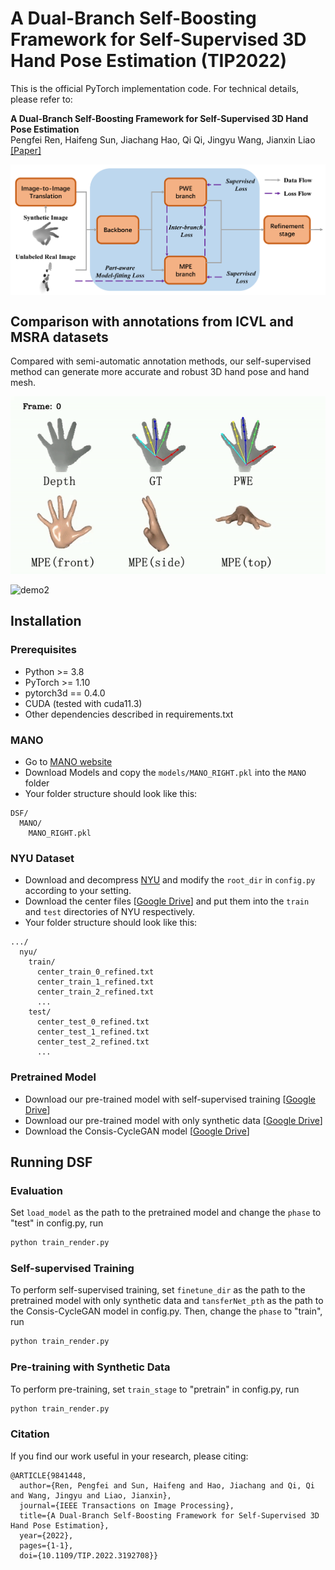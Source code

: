 # A Dual-Branch Self-Boosting Framework for Self-Supervised 3D Hand Pose Estimation (TIP2022) 

This is the official PyTorch implementation code. For technical details, please refer to:

**A Dual-Branch Self-Boosting Framework for Self-Supervised 3D Hand Pose Estimation** <br />
Pengfei Ren, Haifeng Sun, Jiachang Hao, Qi Qi, Jingyu Wang, Jianxin Liao <br />
[[Paper]](https://ieeexplore.ieee.org/document/9841448)

<img src="S1-introduction.jpg" width = 900 align=middle>

## Comparison with annotations from ICVL and MSRA datasets
Compared with semi-automatic annotation methods, our self-supervised method can generate more accurate and robust 3D hand pose and hand mesh.

![demo1](pic/ICVL.gif)

![demo2](pic/MSRA.gif)

## Installation
### Prerequisites

- Python >= 3.8
- PyTorch >= 1.10
- pytorch3d == 0.4.0
- CUDA (tested with cuda11.3)
- Other dependencies described in requirements.txt

### MANO

- Go to [MANO website](http://mano.is.tue.mpg.de/)
- Download Models and copy the `models/MANO_RIGHT.pkl` into the `MANO` folder
- Your folder structure should look like this:
```
DSF/
  MANO/
    MANO_RIGHT.pkl
```
### NYU Dataset
- Download and decompress [NYU](https://jonathantompson.github.io/NYU_Hand_Pose_Dataset.htm) and modify the `root_dir` in `config.py` according to your setting.
- Download the center files [[Google Drive](https://drive.google.com/drive/folders/1POQ5g3LnzAtXCvtzVF_WJoZuxLoseKuX?usp=sharing)] and put them into the `train` and `test` directories of NYU respectively.
- Your folder structure should look like this:
```
.../
  nyu/
    train/
      center_train_0_refined.txt
      center_train_1_refined.txt
      center_train_2_refined.txt
      ...
    test/
      center_test_0_refined.txt
      center_test_1_refined.txt
      center_test_2_refined.txt
      ...
```
### Pretrained Model
- Download our pre-trained model with self-supervised training [[Google Drive](https://drive.google.com/drive/folders/1XCU3ZifvaF47Fih9y-i47kTshwvcNzii?usp=sharing)]
- Download our pre-trained model with only synthetic data [[Google Drive](https://drive.google.com/drive/folders/1VQDbboU8dVSMi2ZA26mkkDJ3jOPxDTWy?usp=sharing)]
- Download the Consis-CycleGAN model [[Google Drive](https://drive.google.com/drive/folders/1tyiLc8isxyfg7vi8cS9F4gmCzrSmceBc?usp=sharing)]

## Running DSF
### Evaluation
Set `load_model` as the path to the pretrained model and change the `phase` to "test" in config.py, run
```bash
python train_render.py
```

### Self-supervised Training
To perform self-supervised training, set `finetune_dir` as the path to the pretrained model with only synthetic data and `tansferNet_pth` as the path to the Consis-CycleGAN model in config.py.
Then, change the `phase` to "train", run
```bash
python train_render.py
```

### Pre-training with Synthetic Data
To perform pre-training, set `train_stage` to "pretrain" in config.py, run
```bash
python train_render.py
```
### Citation

If you find our work useful in your research, please citing:

```
@ARTICLE{9841448,
  author={Ren, Pengfei and Sun, Haifeng and Hao, Jiachang and Qi, Qi and Wang, Jingyu and Liao, Jianxin},
  journal={IEEE Transactions on Image Processing}, 
  title={A Dual-Branch Self-Boosting Framework for Self-Supervised 3D Hand Pose Estimation}, 
  year={2022},
  pages={1-1},
  doi={10.1109/TIP.2022.3192708}}
```

